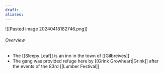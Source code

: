 ```yaml
---
draft: 
aliases:
---
```

![[Pasted image 20240418182746.png]]
###### Overview
- The [[Sleepy Leaf]] is an inn in the town of [[Gilbreives]]
- The gang was provided refuge here by [[Grink Growheart|Grink]] after the events of the 83rd [[Lumber Festival]]